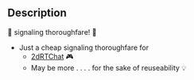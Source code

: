 
## Description

🎉 signaling thoroughfare! 🚀

- Just a cheap signaling thoroughfare for
  - [2dRTChat](https://github.com/Thiti-Dev/2dRTChat) 🎮
  - May be more . . . . for the sake of reuseability 💡
